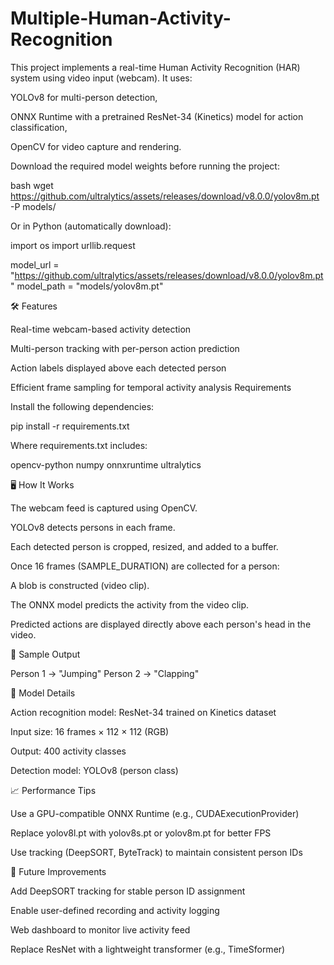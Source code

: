 # Multiple-Human-Activity-Recognition
This project implements a real-time Human Activity Recognition (HAR) system using video input (webcam). It uses:

YOLOv8 for multi-person detection,

ONNX Runtime with a pretrained ResNet-34 (Kinetics) model for action classification,

OpenCV for video capture and rendering.

Download the required model weights before running the project:

bash wget https://github.com/ultralytics/assets/releases/download/v8.0.0/yolov8m.pt -P models/

Or in Python (automatically download):

import os import urllib.request

model_url = "https://github.com/ultralytics/assets/releases/download/v8.0.0/yolov8m.pt" model_path = "models/yolov8m.pt"

🛠️ Features

Real-time webcam-based activity detection

Multi-person tracking with per-person action prediction

Action labels displayed above each detected person

Efficient frame sampling for temporal activity analysis
 Requirements

Install the following dependencies:

pip install -r requirements.txt

Where requirements.txt includes:

opencv-python numpy onnxruntime ultralytics

🖥️ How It Works

The webcam feed is captured using OpenCV.

YOLOv8 detects persons in each frame.

Each detected person is cropped, resized, and added to a buffer.

Once 16 frames (SAMPLE_DURATION) are collected for a person:

A blob is constructed (video clip).

The ONNX model predicts the activity from the video clip.

Predicted actions are displayed directly above each person's head in the video.

📸 Sample Output

Person 1 → "Jumping" Person 2 → "Clapping"

🧠 Model Details

Action recognition model: ResNet-34 trained on Kinetics dataset

Input size: 16 frames × 112 × 112 (RGB)

Output: 400 activity classes

Detection model: YOLOv8 (person class)

📈 Performance Tips

Use a GPU-compatible ONNX Runtime (e.g., CUDAExecutionProvider)

Replace yolov8l.pt with yolov8s.pt or yolov8m.pt for better FPS

Use tracking (DeepSORT, ByteTrack) to maintain consistent person IDs

🎯 Future Improvements

Add DeepSORT tracking for stable person ID assignment

Enable user-defined recording and activity logging

Web dashboard to monitor live activity feed

Replace ResNet with a lightweight transformer (e.g., TimeSformer)
